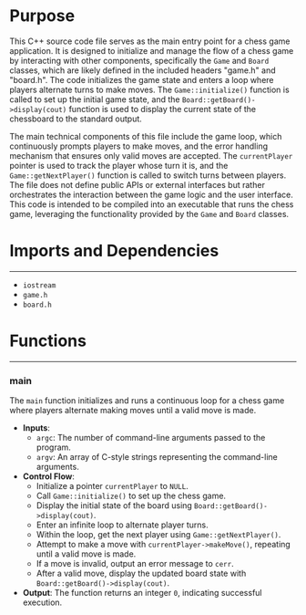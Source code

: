 # Purpose
This C++ source code file serves as the main entry point for a chess game application. It is designed to initialize and manage the flow of a chess game by interacting with other components, specifically the `Game` and `Board` classes, which are likely defined in the included headers "game.h" and "board.h". The code initializes the game state and enters a loop where players alternate turns to make moves. The `Game::initialize()` function is called to set up the initial game state, and the `Board::getBoard()->display(cout)` function is used to display the current state of the chessboard to the standard output.

The main technical components of this file include the game loop, which continuously prompts players to make moves, and the error handling mechanism that ensures only valid moves are accepted. The `currentPlayer` pointer is used to track the player whose turn it is, and the `Game::getNextPlayer()` function is called to switch turns between players. The file does not define public APIs or external interfaces but rather orchestrates the interaction between the game logic and the user interface. This code is intended to be compiled into an executable that runs the chess game, leveraging the functionality provided by the `Game` and `Board` classes.
# Imports and Dependencies

---
- `iostream`
- `game.h`
- `board.h`


# Functions

---
### main<!-- {{#callable:main}} -->
The `main` function initializes and runs a continuous loop for a chess game where players alternate making moves until a valid move is made.
- **Inputs**:
    - `argc`: The number of command-line arguments passed to the program.
    - `argv`: An array of C-style strings representing the command-line arguments.
- **Control Flow**:
    - Initialize a pointer `currentPlayer` to `NULL`.
    - Call `Game::initialize()` to set up the chess game.
    - Display the initial state of the board using `Board::getBoard()->display(cout)`.
    - Enter an infinite loop to alternate player turns.
    - Within the loop, get the next player using `Game::getNextPlayer()`.
    - Attempt to make a move with `currentPlayer->makeMove()`, repeating until a valid move is made.
    - If a move is invalid, output an error message to `cerr`.
    - After a valid move, display the updated board state with `Board::getBoard()->display(cout)`.
- **Output**: The function returns an integer `0`, indicating successful execution.


